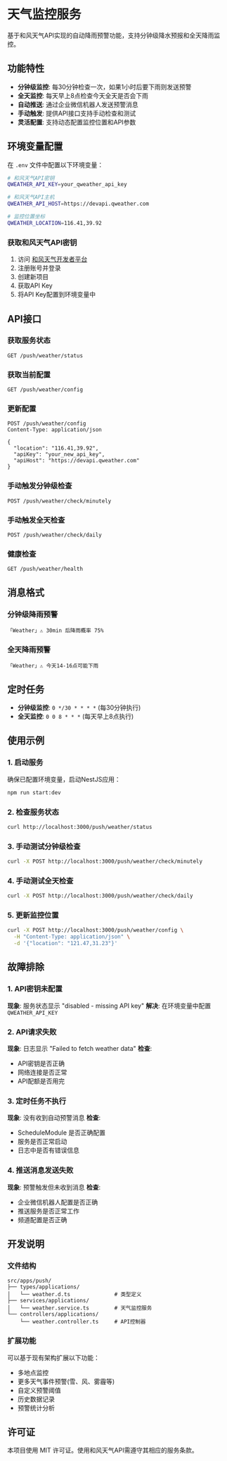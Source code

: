 # 天气监控服务

基于和风天气API实现的自动降雨预警功能，支持分钟级降水预报和全天降雨监控。

## 功能特性

- **分钟级监控**: 每30分钟检查一次，如果1小时后要下雨则发送预警
- **全天监控**: 每天早上8点检查今天全天是否会下雨
- **自动推送**: 通过企业微信机器人发送预警消息
- **手动触发**: 提供API接口支持手动检查和测试
- **灵活配置**: 支持动态配置监控位置和API参数

## 环境变量配置

在 `.env` 文件中配置以下环境变量：

```bash
# 和风天气API密钥
QWEATHER_API_KEY=your_qweather_api_key

# 和风天气API主机
QWEATHER_API_HOST=https://devapi.qweather.com

# 监控位置坐标
QWEATHER_LOCATION=116.41,39.92
```

### 获取和风天气API密钥

1. 访问 [和风天气开发者平台](https://dev.qweather.com/)
2. 注册账号并登录
3. 创建新项目
4. 获取API Key
5. 将API Key配置到环境变量中

## API接口

### 获取服务状态

```
GET /push/weather/status
```

### 获取当前配置

```
GET /push/weather/config
```

### 更新配置

```
POST /push/weather/config
Content-Type: application/json

{
  "location": "116.41,39.92",
  "apiKey": "your_new_api_key",
  "apiHost": "https://devapi.qweather.com"
}
```

### 手动触发分钟级检查

```
POST /push/weather/check/minutely
```

### 手动触发全天检查

```
POST /push/weather/check/daily
```

### 健康检查

```
GET /push/weather/health
```

## 消息格式

### 分钟级降雨预警

```
「Weather」⚠️ 30min 后降雨概率 75%
```

### 全天降雨预警

```
「Weather」⚠️ 今天14-16点可能下雨
```

## 定时任务

- **分钟级监控**: `0 */30 * * * *` (每30分钟执行)
- **全天监控**: `0 0 8 * * *` (每天早上8点执行)

## 使用示例

### 1. 启动服务

确保已配置环境变量，启动NestJS应用：

```bash
npm run start:dev
```

### 2. 检查服务状态

```bash
curl http://localhost:3000/push/weather/status
```

### 3. 手动测试分钟级检查

```bash
curl -X POST http://localhost:3000/push/weather/check/minutely
```

### 4. 手动测试全天检查

```bash
curl -X POST http://localhost:3000/push/weather/check/daily
```

### 5. 更新监控位置

```bash
curl -X POST http://localhost:3000/push/weather/config \
  -H "Content-Type: application/json" \
  -d '{"location": "121.47,31.23"}'
```

## 故障排除

### 1. API密钥未配置

**现象**: 服务状态显示 "disabled - missing API key"
**解决**: 在环境变量中配置 `QWEATHER_API_KEY`

### 2. API请求失败

**现象**: 日志显示 "Failed to fetch weather data"
**检查**:

- API密钥是否正确
- 网络连接是否正常
- API配额是否用完

### 3. 定时任务不执行

**现象**: 没有收到自动预警消息
**检查**:

- ScheduleModule 是否正确配置
- 服务是否正常启动
- 日志中是否有错误信息

### 4. 推送消息发送失败

**现象**: 预警触发但未收到消息
**检查**:

- 企业微信机器人配置是否正确
- 推送服务是否正常工作
- 频道配置是否正确

## 开发说明

### 文件结构

```
src/apps/push/
├── types/applications/
│   └── weather.d.ts              # 类型定义
├── services/applications/
│   └── weather.service.ts        # 天气监控服务
└── controllers/applications/
    └── weather.controller.ts     # API控制器
```

### 扩展功能

可以基于现有架构扩展以下功能：

- 多地点监控
- 更多天气事件预警(雪、风、雾霾等)
- 自定义预警阈值
- 历史数据记录
- 预警统计分析

## 许可证

本项目使用 MIT 许可证。使用和风天气API需遵守其相应的服务条款。
